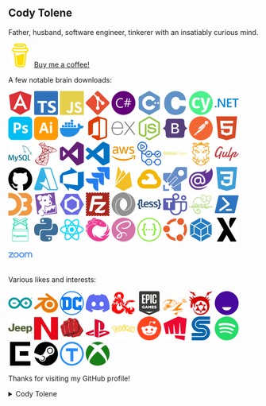 ## Cody Tolene

Father, husband, software engineer, tinkerer with an insatiably curious mind.

<p>
  <img width="48" src=".github/simple-icons/buymeacoffee.svg" title="Buy Me a Coffee" />
  <a href="https://www.buymeacoffee.com/codytolene">Buy me a coffee!</a>
</p>

A few notable brain downloads:

<p float="left">
  <!-- Icons Source: https://simpleicons.org/ -->
  <img width="48" src=".github/simple-icons/angular.svg" title="Google Angular" />
  <img width="48" src=".github/simple-icons/typescript.svg" title="TypeScript" />
  <img width="48" src=".github/simple-icons/javascript.svg" title="JavaScript" />
  <img width="48" src=".github/simple-icons/git.svg" title="Git" />
  <img width="48" src=".github/simple-icons/csharp.svg" title="CSharp" />
  <img width="48" src=".github/simple-icons/cplusplus.svg" title="C++" />
  <img width="48" src=".github/simple-icons/c.svg" title="C" />
  <img width="48" src=".github/simple-icons/cypress.svg" title="Cypress" />
  <img width="48" src=".github/simple-icons/dotnet.svg" title=".NET" />
  <img width="48" src=".github/simple-icons/adobephotoshop.svg" title="Adobe Photoshop" />
  <img width="48" src=".github/simple-icons/adobeillustrator.svg" title="Adobe Illustrator" />
  <img width="48" src=".github/simple-icons/docker.svg" title="Docker" />
  <img width="48" src=".github/simple-icons/microsoftoffice.svg" title="Microsoft Office" />
  <img width="48" src=".github/simple-icons/express.svg" title="Express" />
  <img width="48" src=".github/simple-icons/nodedotjs.svg" title="Node.js" />
  <img width="48" src=".github/simple-icons/bootstrap.svg" title="Bootstrap" />
  <img width="48" src=".github/simple-icons/postman.svg" title="Postman" />
  <img width="48" src=".github/simple-icons/html5.svg" title="HTML5" />
  <img width="48" src=".github/simple-icons/mysql.svg" title="MySQL" />
  <img width="48" src=".github/simple-icons/microsoftsqlserver.svg" title="Microsoft SQL Server" />
  <img width="48" src=".github/simple-icons/visualstudio.svg" title="Visual Studio" />
  <img width="48" src=".github/simple-icons/visualstudiocode.svg" title="Visual Studio Code" />
  <img width="48" src=".github/simple-icons/amazonaws.svg" title="Amazon AWS" />
  <img width="48" src=".github/simple-icons/githubactions.svg" title="GitHub Actions" />
  <img width="48" src=".github/simple-icons/githubpages.svg" title="GitHub Pages" />
  <img width="48" src=".github/simple-icons/grunt.svg" title="Grunt" />
  <img width="48" src=".github/simple-icons/gulp.svg" title="Grunt" />
  <img width="48" src=".github/simple-icons/github.svg" title="GitHub" />
  <img width="48" src=".github/simple-icons/microsoftazure.svg" title="Microsoft Azure" />
  <img width="48" src=".github/simple-icons/azuredevops.svg" title="Azure DevOps" />
  <img width="48" src=".github/simple-icons/jira.svg" title="Jira" />
  <img width="48" src=".github/simple-icons/firebase.svg" title="Google Firebase" />
  <img width="48" src=".github/simple-icons/googlecloud.svg" title="Google Cloud" />
  <img width="48" src=".github/simple-icons/azurepipelines.svg" title="Azure Pipelines" />
  <img width="48" src=".github/simple-icons/blazor.svg" title="Blazor" />
  <img width="48" src=".github/simple-icons/css3.svg" title="CSS3" />
  <img width="48" src=".github/simple-icons/d3dotjs.svg" title="D3.js" />
  <img width="48" src=".github/simple-icons/datadog.svg" title="Datadog" />
  <img width="48" src=".github/simple-icons/eslint.svg" title="ESLint" />
  <img width="48" src=".github/simple-icons/filezilla.svg" title="FileZilla" />
  <img width="48" src=".github/simple-icons/json.svg" title="JSON" />
  <img width="48" src=".github/simple-icons/less.svg" title="LESS" />
  <img width="48" src=".github/simple-icons/microsoftteams.svg" title="Microsoft Teams" />
  <img width="48" src=".github/simple-icons/notepadplusplus.svg" title="Notepad++" />
  <img width="48" src=".github/simple-icons/powershell.svg" title="Powershell" />
  <img width="48" src=".github/simple-icons/puppeteer.svg" title="Puppeteer" />
  <img width="48" src=".github/simple-icons/python.svg" title="Python" />
  <img width="48" src=".github/simple-icons/react.svg" title="React" />
  <img width="48" src=".github/simple-icons/reactivex.svg" title="ReactiveX" />
  <img width="48" src=".github/simple-icons/sass.svg" title="SASS" />
  <img width="48" src=".github/simple-icons/swagger.svg" title="Swagger" />
  <img width="48" src=".github/simple-icons/ubuntu.svg" title="Ubuntu" />
  <img width="48" src=".github/simple-icons/webpack.svg" title="Webpack" />
  <img width="48" src=".github/simple-icons/xstate.svg" title="XState" />
  <img width="48" src=".github/simple-icons/zoom.svg" title="Zoom" />
</p>

Various likes and interests:

<p float="left">
  <!-- Icons Source: https://simpleicons.org/ -->
  <img width="48" src=".github/simple-icons/arduino.svg" title="Arduino" />
  <img width="48" src=".github/simple-icons/blender.svg" title="Blender" />
  <img width="48" src=".github/simple-icons/dcentertainment.svg" title="DC" />
  <img width="48" src=".github/simple-icons/discord.svg" title="Discord" />
  <img width="48" src=".github/simple-icons/dungeonsanddragons.svg" title="Dungeons & Dragons" />
  <img width="48" src=".github/simple-icons/epicgames.svg" title="Epic Games" />
  <img width="48" src=".github/simple-icons/flipperzero.svg" title="Flipper Zero" />
  <img width="48" src=".github/simple-icons/fullmetallalchemist.svg" title="Fullmetal Alchemist" />
  <img width="48" src=".github/simple-icons/funimation.svg" title="Funimation" />
  <img width="48" src=".github/simple-icons/jeep.svg" title="Jeep" />
  <img width="48" src=".github/simple-icons/nintendo.svg" title="Nintendo" />
  <img width="48" src=".github/simple-icons/onepunchman.svg" title="One Punch Man" />
  <img width="48" src=".github/simple-icons/playstation.svg" title="Playstation" />
  <img width="48" src=".github/simple-icons/pokemon.svg" title="Pokemon" />
  <img width="48" src=".github/simple-icons/reddit.svg" title="Reddit" />
  <img width="48" src=".github/simple-icons/riotgames.svg" title="Riot Games" />
  <img width="48" src=".github/simple-icons/sega.svg" title="Sega" />
  <img width="48" src=".github/simple-icons/spotify.svg" title="Spotify" />
  <img width="48" src=".github/simple-icons/squareenix.svg" title="Square Enix" />
  <img width="48" src=".github/simple-icons/steam.svg" title="Steam" />
  <img width="48" src=".github/simple-icons/thingiverse.svg" title="Thingiverse" />
  <img width="48" src=".github/simple-icons/xbox.svg" title="Xbox" />
</p>

Thanks for visiting my GitHub profile!

<details>
  <summary>Cody Tolene</summary>
  
  ```
  God, grant me the serenity to accept the things I cannot change; courage to change the things I can; and wisdom to know the difference. Living one day at a time; enjoying one moment at a time; accepting hardships as the pathway to peace; taking, as He did, this sinful world as it is, not as I would have it; trusting that He will make all things right if I surrender to His Will; so that I may be reasonably happy in this life, and supremely happy with Him forever and ever in the next. Amen.
  ```
</details>
